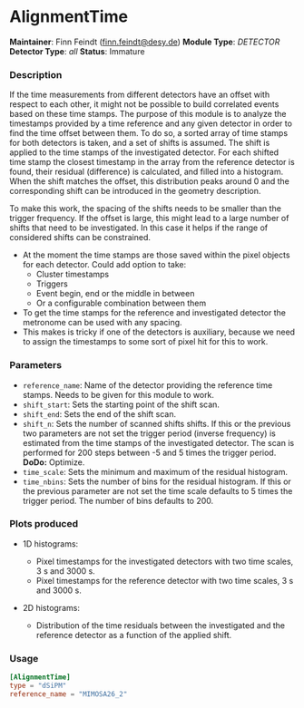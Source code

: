 # AlignmentTime
**Maintainer**: Finn Feindt (<finn.feindt@desy.de>)
**Module Type**: *DETECTOR*
**Detector Type**: *all*
**Status**: Immature

### Description
If the time measurements from different detectors have an offset with respect to each other, it might not be possible to build correlated events based on these time stamps. The purpose of this module is to analyze the timestamps provided by a time reference and any given detector in order to find the time offset between them. To do so, a sorted array of time stamps for both detectors is taken, and a set of shifts is assumed. The shift is applied to the time stamps of the investigated detector. For each shifted time stamp the closest timestamp in the array from the reference detector is found, their residual (difference) is calculated, and filled into a histogram. When the shift matches the offset, this distribution peaks around 0 and the corresponding shift can be introduced in the geometry description.

To make this work, the spacing of the shifts needs to be smaller than the trigger frequency. If the offset is large, this might lead to a large number of shifts that need to be investigated. In this case it helps if the range of considered shifts can be constrained.

* At the moment the time stamps are those saved within the pixel objects for each detector. Could add option to take:
  * Cluster timestamps
  * Triggers
  * Event begin, end or the middle in between
  * Or a configurable combination between them
* To get the time stamps for the reference and investigated detector the metronome can be used with any spacing.
* This makes is tricky if one of the detectors is auxiliary, because we need to assign the timestamps to some sort of pixel hit for this to work.

### Parameters
* `reference_name`: Name of the detector providing the reference time stamps. Needs to be given for this module to work.
* `shift_start`: Sets the starting point of the shift scan.
* `shift_end`: Sets the end of the shift scan.
* `shift_n`: Sets the number of scanned shifts shifts. If this or the previous two parameters are not set the trigger period (inverse frequency) is estimated from the time stamps of the investigated detector. The scan is performed for 200 steps between -5 and 5 times the trigger period. **DoDo:** Optimize.
* `time_scale`: Sets the minimum and maximum of the residual histogram.
* `time_nbins`: Sets the number of bins for the residual histogram. If this or the previous parameter are not set the time scale defaults to 5 times the trigger period. The number of bins defaults to 200.

### Plots produced
* 1D histograms:
  * Pixel timestamps for the investigated detectors with two time scales, 3 s and 3000 s.
  * Pixel timestamps for the reference detector with two time scales, 3 s and 3000 s.

* 2D histograms:
  * Distribution of the time residuals between the investigated and the reference detector as a function of the applied shift.

### Usage
```toml
[AlignmentTime]
type = "dSiPM"
reference_name = "MIMOSA26_2"
```
